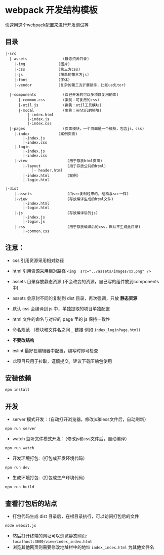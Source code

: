 
# webpack 开发结构模板

快速用这个webpack配置来进行开发测试等

## 目录

```
|-src
  |-assets                (静态资源目录)
    |-img               (图片)
    |-css               (第三方css)
    |-js                (简单的第三方js)
    |-font              (字体)
    |-vendor            (复杂的第三方扩展插件，比如ueditor)

  |-components            (自己开发的可以多项目复用的库)
      |-common.css        (案例：可复用的css)
      |-util.js           (案例：util工具模块)
      |-modal             (案例：带html的模块)
          |-index.html
          |-index.js
          |-index.css
  |-pages                 (页面模块，一个页面是一个模块，包含js，css)
    |-index             (案例页面)
        |-index.js
        |-index.css
    |-login
        |-index.js
        |-index.css
    |-view                  (用于存放html页面)
        |-layout            (用于存放公共的html)
            |- header.html
        |-index.html        (案例)
        |-login.html

|-dist
    |-assets                (由src复制过来的，结构与src一样)
    |-view                  (存放编译生成的html文件)
        |-index.html
        |-login.html
    |-js                    (存放编译后的js)
        |-index.js
        |-login.js
    |-css                   (用于存放编译后的css，默认不生成此目录)
        |-common.css
```

## 注意：

- css 引用资源采用相对路径

- html 引用资源采用相对路径  `<img  src="../assets/images/xx.png" />`

- assets 目录存放静态资源 (不会改变的资源，自己写的组件放到components中)

- assets 会原封不同的复制到 dist 目录，再次强调，只放 **静态资源**

- 默认 css 会编译到 js 中，单独提取的项目单独配置

- html 文件的命名与对应的 page 里的 js 保持一致性

- 命名规范 （模块和文件名之间 `_` 链接 例如 `index_loginPage.html`）

- **不要改结构**

- eslint 最好在编辑器中配置，编写时即可检查

- 此项目只用于拉取，谨慎提交，建议下载压缩包使用

## 安装依赖

```bash
npm install
```

## 开发

- server 模式开发：（自动打开浏览器，修改js和less文件后，自动刷新）

```bash
npm run server
```

- watch 监听文件模式开发：（修改js和css文件后，自动编译）

```bash
npm run watch
```

- 开发环境打包:（打包成开发环境代码）

```bash
npm run dev
```

- 生成环境打包:（打包成生产环境代码）

```bash
npm run build
```

## 查看打包后的站点

- 打包代码生成 dist 目录后，在根目录执行，可以访问打包后的文件

```bash
node websit.js
```

- 然后打开终端的网址可以浏览静态网页: `localhost:3000/view/index_index.html`
- 浏览其他网页则需要修改地址栏中的地址 `index_index.html` 为其他文件名
